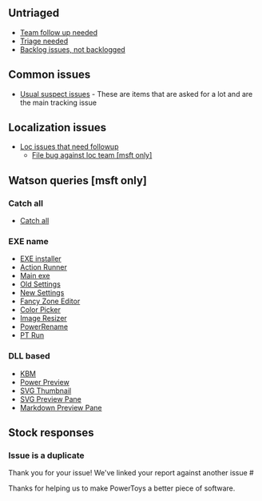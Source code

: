 ## Untriaged

- [Team follow up needed](https://github.com/microsoft/PowerToys/issues?q=is%3Aopen+is%3Aissue+label%3ANeeds-Team-Response)
- [Triage needed](https://github.com/microsoft/PowerToys/issues?q=is%3Aissue+is%3Aopen+label%3ATriage-Needed)
- [Backlog issues, not backlogged](https://github.com/microsoft/PowerToys/issues?q=is%3Aissue+is%3Aopen+-label%3AIdea-Enhancement+-label%3A%22Idea-New+PowerToy%22+-label%3AResolution-Fix-Committed+-milestone%3ABacklog+)

## Common issues

- [Usual suspect issues](https://github.com/microsoft/PowerToys/wiki/Common-Triage-Issue) - These are items that are asked for a lot and are the main tracking issue

## Localization issues

- [Loc issues that need followup](https://github.com/microsoft/PowerToys/issues?q=is%3Aissue+is%3Aopen+-label%3A%22Loc-Sent+To+Team%22+-label%3AResolution-Fix-Committed+label%3AArea-Localization+label%3AIssue-Translation)
   - [File bug against loc team [msft only]](https://microsoft.visualstudio.com/OS/_workitems/create/Bug?templateId=81a51e79-5c6b-47e9-a746-a8c66787dbc0&ownerId=748c9c8f-0194-45d2-8ade-96d910f77819)

## Watson queries [msft only]

### Catch all

- [Catch all](https://watsonportal.microsoft.com/CabSearch?=&DateTimeFormat=UTC&MaxRows=1000&AppScope_AppVersion=0.25.0.0&Process=*power*)

### EXE name

- [EXE installer](https://watsonportal.microsoft.com/Application?DateRange=Last%2014%20Days&MaxRows=100&AppScope_AppName=PowerToysSetup-0.25.0-x64.exe)
- [Action Runner](https://watsonportal.microsoft.com/Application?DateRange=Last%2014%20Days&MaxRows=100&AppScope_AppVersion=0.25.0.0&AppScope_AppName=action_runner.exe)
- [Main exe](https://watsonportal.microsoft.com/Application?DateRange=Last%2014%20Days&MaxRows=100&AppScope_AppVersion=0.25.0.0&AppScope_AppName=PowerToys.exe)
- [Old Settings](https://watsonportal.microsoft.com/Application?DateRange=Last%2014%20Days&MaxRows=100&AppScope_AppVersion=0.25.0.0&AppScope_AppName=PowerToysSettings.exe)
- [New Settings](https://watsonportal.microsoft.com/Application?DateRange=Last%2014%20Days&MaxRows=100&AppScope_AppVersion=0.25.0.0&AppScope_AppName=Microsoft.PowerToys.Settings.UI.Runner.exe)
- [Fancy Zone Editor](https://watsonportal.microsoft.com/Application?DateRange=Last%2014%20Days&MaxRows=100&AppScope_AppVersion=0.25.0.0&AppScope_AppName=FancyZonesEditor.exe)
- [Color Picker](https://watsonportal.microsoft.com/Application?DateRange=Last%2014%20Days&MaxRows=100&AppScope_AppVersion=0.25.0.0&AppScope_AppName=ColorPicker.exe)
- [Image Resizer](https://watsonportal.microsoft.com/Application?DateRange=Last%2014%20Days&MaxRows=100&AppScope_AppVersion=0.25.0.0&AppScope_AppName=ImageResizer.exe)
- [PowerRename](https://watsonportal.microsoft.com/Application?DateRange=Last%2014%20Days&MaxRows=100&AppScope_AppVersion=0.25.0.0&AppScope_AppName=PowerRenameUWPUI.exe)
- [PT Run](https://watsonportal.microsoft.com/Application?DateRange=Last%2014%20Days&MaxRows=100&AppScope_AppVersion=0.25.0.0&AppScope_AppName=powerlauncher.exe)

### DLL based

- [KBM](https://watsonportal.microsoft.com/Failure/ModuleSearch?AppScope_AppVersion=0.25.0.0&FailureSearchText=keyboardmanager.dll)
- [Power Preview](https://watsonportal.microsoft.com/Failure/ModuleSearch?AppScope_AppVersion=0.25.0.0&FailureSearchText=powerpreview.dll)
- [SVG Thumbnail](https://watsonportal.microsoft.com/Failure/ModuleSearch?AppScope_AppVersion=0.25.0.0&FailureSearchText=SvgThumbnailProvider.dll)
- [SVG Preview Pane](https://watsonportal.microsoft.com/Failure/ModuleSearch?AppScope_AppVersion=0.25.0.0&FailureSearchText=SvgPreviewHandler.dll)
- [Markdown Preview Pane](https://watsonportal.microsoft.com/Failure/ModuleSearch?AppScope_AppVersion=0.25.0.0&FailureSearchText=MarkdownPreviewHandler.dll)

## Stock responses

### Issue is a duplicate

Thank you for your issue! We've linked your report against another issue #

Thanks for helping us to make PowerToys a better piece of software. 
